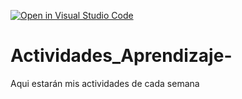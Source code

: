 [![Open in Visual Studio Code](https://classroom.github.com/assets/open-in-vscode-c66648af7eb3fe8bc4f294546bfd86ef473780cde1dea487d3c4ff354943c9ae.svg)](https://classroom.github.com/online_ide?assignment_repo_id=8505636&assignment_repo_type=AssignmentRepo)
# Actividades_Aprendizaje-
Aqui estarán mis actividades de cada semana
